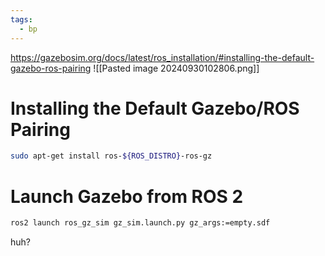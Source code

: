 ```yaml
---
tags:
  - bp
---
```

https://gazebosim.org/docs/latest/ros_installation/#installing-the-default-gazebo-ros-pairing
![[Pasted image 20240930102806.png]]
# Installing the Default Gazebo/ROS Pairing
```bash
sudo apt-get install ros-${ROS_DISTRO}-ros-gz
```

# Launch Gazebo from ROS 2
```bash
ros2 launch ros_gz_sim gz_sim.launch.py gz_args:=empty.sdf
```

huh?